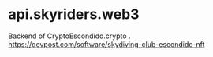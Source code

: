# api.skyriders.web3
Backend of CryptoEscondido.crypto . https://devpost.com/software/skydiving-club-escondido-nft
